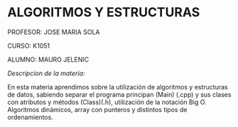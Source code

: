 # ALGORITMOS Y ESTRUCTURAS 

PROFESOR: JOSE MARIA SOLA 

CURSO: K1051

ALUMNO: MAURO JELENIC



*Descripcion de la materia:*

En esta materia aprendimos sobre la utilización de algoritmos y estructuras de datos, sabiendo separar el programa principan (Main) (.cpp) y sus clases con atributos y métodos (Class)(.h), utilización de la notación Big O. Algoritmos dinámicos, array con punteros y distintos tipos de ordenamientos. 
